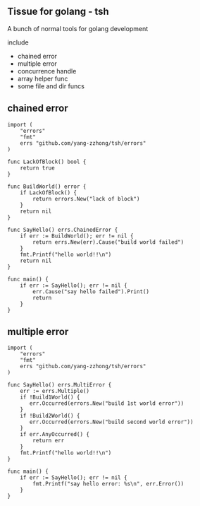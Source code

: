 ## Tissue for golang - tsh

A bunch of normal tools for golang development

include

* chained error
* multiple error
* concurrence handle
* array helper func
* some file and dir funcs


## chained error

```golang
import (
    "errors"
    "fmt"
    errs "github.com/yang-zzhong/tsh/errors"
)

func LackOfBlock() bool {
    return true
}

func BuildWorld() error {
    if LackOfBlock() {
        return errors.New("lack of block")
    }
    return nil
}

func SayHello() errs.ChainedError {
    if err := BuildWorld(); err != nil {
        return errs.New(err).Cause("build world failed")
    }
    fmt.Printf("hello world!!\n")
    return nil
}

func main() {
    if err := SayHello(); err != nil {
        err.Cause("say hello failed").Print()
        return
    }
}
```

## multiple error

```golang
import (
    "errors"
    "fmt"
    errs "github.com/yang-zzhong/tsh/errors"
)

func SayHello() errs.MultiError {
    err := errs.Multiple()
    if !Build1World() {
       err.Occurred(errors.New("build 1st world error")) 
    }
    if !Build2World() {
       err.Occurred(errors.New("build second world error")) 
    }
    if err.AnyOccurred() {
        return err
    }
    fmt.Printf("hello world!!\n")
}

func main() {
    if err := SayHello(); err != nil {
        fmt.Printf("say hello error: %s\n", err.Error())
    }
}
```
